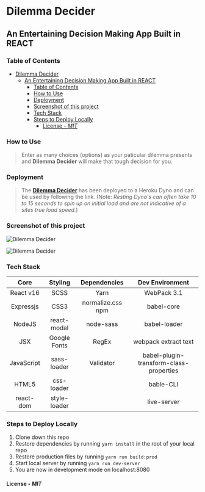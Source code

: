 # Dilemma Decider

## An Entertaining Decision Making App Built in REACT

### Table of Contents
- [Dilemma Decider](#dilemma-decider)
    - [An Entertaining Decision Making App Built in REACT](#an-entertaining-decision-making-app-built-in-react)
        - [Table of Contents](#table-of-contents)
        - [How to Use](#how-to-use)
        - [Deployment](#deployment)
        - [Screenshot of this project](#screenshot-of-this-project)
        - [Tech Stack](#tech-stack)
        - [Steps to Deploy Locally](#steps-to-deploy-locally)
            - [License - *MIT*](#license---mit)

### How to Use

>Enter as many choices (options) as your paticular dilemma presents and **Dilemma Decider** will make that tough decision for you.

### Deployment

>The **[Dilemma Decider](https://dilemma-decider.herokuapp.com/ "Dilemma Decider")** has been deployed to a Heroku Dyno and can be used by following the link. (Note: *Resting Dyno's can often take 10 to 15 seconds to spin up on initial load and are not indicative of a sites true load speed.*)

### Screenshot of this project

![Dilemma Decider](https://raw.github.com/captnwalker/dilemma-decider/master/screenshots/screenshot1.gif "Dilemma Decider")

![Dilemma Decider](https://raw.github.com/captnwalker/dilemma-decider/master/screenshots/screenshot2.jpg "Dilemma Decider")

### Tech Stack

| Core | Styling | Dependencies | Dev Environment
| :---: | :---: | :---: | :---: |
| React v16| SCSS | Yarn | WebPack 3.1
| Expressjs | CSS3 |normalize.css npm | babel-core
| NodeJS | react-modal | node-sass | babel-loader
| JSX | Google Fonts | RegEx  | webpack extract text
| JavaScript | sass-loader | Validator | babel-plugin-transform-class-properties
| HTML5 | css-loader |  | bable-CLI
| react-dom | style-loader |  | live-server |  |

### Steps to Deploy Locally

1. Clone down this repo
2. Restore dependencies by running `yarn install` in the root of your local repo
3. Restore production files by running `yarn run build:prod`
4. Start local server by running `yarn run dev-server`
5. You are now in development mode on localhost:8080

#### License - *MIT*